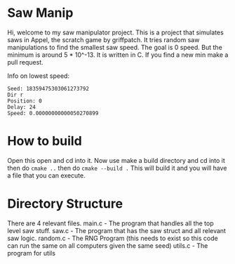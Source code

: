 # Saw Manip

Hi, welcome to my saw manipulator project. This is a project that simulates saws in Appel, the scratch game by griffpatch. It tries random saw manipulations to find the smallest saw speed. The goal is 0 speed. But the minimum is around 5 * 10^-13. It is written in C.  If you find a new min make a pull request.

Info on lowest speed:
```
Seed: 18359475303061273792
Dir r
Position: 0
Delay: 24
Speed: 0.00000000000050270899
```

# How to build
Open this open and cd into it. Now use make a build directory and cd into it then do 
``cmake ..``
then do 
``cmake --build .``
This will build it and you will have a file that you can execute. 

# Directory Structure
There are 4 relevant files. 
main.c - The program that handles all the top level saw stuff.
saw.c - The program that has the saw struct and all relevant saw logic.
random.c - The RNG Program (this needs to exist so this code can run the same on all computers given the same seed)
utils.c - The program for utils
